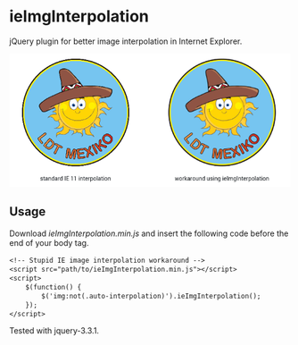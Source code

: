 # ieImgInterpolation
jQuery plugin for better image interpolation in Internet Explorer.

![Interpolation problem in IE](example.png)

## Usage
Download *ieImgInterpolation.min.js* and insert the following code before the end of your body tag.
```
<!-- Stupid IE image interpolation workaround -->
<script src="path/to/ieImgInterpolation.min.js"></script>
<script>
    $(function() {
        $('img:not(.auto-interpolation)').ieImgInterpolation();
    });
</script>
```
Tested with jquery-3.3.1.
